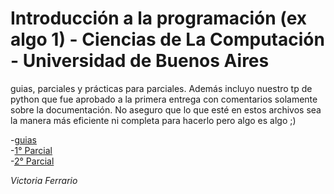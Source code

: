 # Introducción a la programación (ex algo 1) - Ciencias de La Computación - Universidad de Buenos Aires

guias, parciales y prácticas para parciales. Además incluyo nuestro tp de python que fue aprobado a la primera entrega con comentarios solamente sobre la documentación. 
No aseguro que lo que esté en estos archivos sea la manera más eficiente ni completa para hacerlo pero algo es algo ;)

-[guias](https://github.com/victoriaferrario/uba-intro-programacion/tree/8ac5c21079eac4ba7803983fcbde96f0555cdafc/guiasPracticas)\
-[1° Parcial](https://github.com/victoriaferrario/uba-intro-programacion/tree/8ac5c21079eac4ba7803983fcbde96f0555cdafc/Parciales/1%C2%B0%20parcial)\
-[2° Parcial](https://github.com/victoriaferrario/uba-intro-programacion/tree/8ac5c21079eac4ba7803983fcbde96f0555cdafc/Parciales/2%C2%B0%20parcial)

*Victoria Ferrario*


